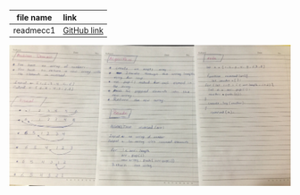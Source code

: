 |file name|link|
|:-------:|:---|
|readmecc1|[GitHub link](https://github.com/Tasnimwheebi/data-structures-and-algorithms/blob/main/javascript/code-challenges/array-revers/readme.md)|

![array-reverse-1](array-reverse-1.jpg)
